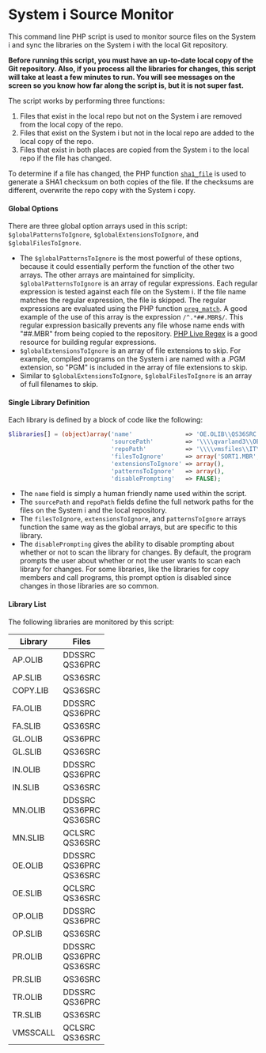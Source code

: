 # System i Source Monitor

This command line PHP script is used to monitor source files on the System i and sync the libraries on the System i with the local Git repository.

**Before running this script, you must have an up-to-date local copy of the Git repository. Also, if you process all the libraries for changes, this script will take at least a few minutes to run. You will see messages on the screen so you know how far along the script is, but it is not super fast.**

The script works by performing three functions:

1. Files that exist in the local repo but not on the System i are removed from the local copy of the repo.
2. Files that exist on the System i but not in the local repo are added to the local copy of the repo.
3. Files that exist in both places are copied from the System i to the local repo if the file has changed.

To determine if a file has changed, the PHP function [`sha1_file`](http://php.net/sha1_file) is used to generate a SHA1 checksum on both copies of the file. If the checksums are different, overwrite the repo copy with the System i copy.

#### Global Options

There are three global option arrays used in this script: `$globalPatternsToIgnore`, `$globalExtensionsToIgnore`, and `$globalFilesToIgnore`.

- The `$globalPatternsToIgnore` is the most powerful of these options, because it could essentially perform the function of the other two arrays. The other arrays are maintained for simplicity. `$globalPatternsToIgnore` is an array of regular expressions. Each regular expression is tested against each file on the System i. If the file name matches the regular expression, the file is skipped. The regular expressions are evaluated using the PHP function [`preg_match`](http://php.net/manual/en/function.preg-match.php). A good example of the use of this array is the expression `/^.*##.MBR$/`. This regular expression basically prevents any file whose name ends with "##.MBR" from being copied to the repository. [PHP Live Regex](http://www.phpliveregex.com/) is a good resource for building regular expressions.
- `$globalExtensionsToIgnore` is an array of file extensions to skip. For example, compiled programs on the System i are named with a .PGM extension, so "PGM" is included in the array of file extensions to skip.
- Similar to `$globalExtensionsToIgnore`, `$globalFilesToIgnore` is an array of full filenames to skip.

#### Single Library Definition

Each library is defined by a block of code like the following:

```php
$libraries[] = (object)array('name'               => 'OE.OLIB\\QS36SRC',
                             'sourcePath'         => '\\\\qvarland3\\OEOLIB\\QS36SRC.FILE\\',
                             'repoPath'           => '\\\\vmsfiles\\IT\\GitHub\\VCMS\\OE.OLIB\\QS36SRC\\',
                             'filesToIgnore'      => array('SORT1.MBR', 'SORT2.MBR', 'VARRESP.MBR'),
                             'extensionsToIgnore' => array(),
                             'patternsToIgnore'   => array(),
                             'disablePrompting'   => FALSE);
```

- The `name` field is simply a human friendly name used within the script.
- The `sourcePath` and `repoPath` fields define the full network paths for the files on the System i and the local repository.
- The `filesToIgnore`, `extensionsToIgnore`, and `patternsToIgnore` arrays function the same way as the global arrays, but are specific to this library.
- The `disablePrompting` gives the ability to disable prompting about whether or not to scan the library for changes. By default, the program prompts the user about whether or not the user wants to scan each library for changes. For some libraries, like the libraries for copy members and call programs, this prompt option is disabled since changes in those libraries are so common.

#### Library List

The following libraries are monitored by this script:

Library | Files
------- | -----
AP.OLIB | DDSSRC<br />QS36PRC
AP.SLIB | QS36SRC
COPY.LIB | QS36SRC
FA.OLIB | DDSSRC<br />QS36PRC
FA.SLIB | QS36SRC
GL.OLIB | QS36PRC
GL.SLIB | QS36SRC
IN.OLIB | DDSSRC<br />QS36PRC
IN.SLIB | QS36SRC
MN.OLIB | DDSSRC<br />QS36PRC<br />QS36SRC
MN.SLIB | QCLSRC<br />QS36SRC
OE.OLIB | DDSSRC<br />QS36PRC<br />QS36SRC
OE.SLIB | QCLSRC<br />QS36SRC
OP.OLIB | DDSSRC<br />QS36PRC
OP.SLIB | QS36SRC
PR.OLIB | DDSSRC<br />QS36PRC<br />QS36SRC
PR.SLIB | QS36SRC
TR.OLIB | DDSSRC<br />QS36PRC
TR.SLIB | QS36SRC
VMSSCALL | QCLSRC<br />QS36SRC
